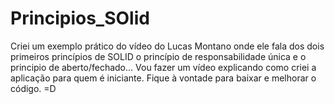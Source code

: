 # Principios_SOlid
Criei um exemplo prático do vídeo do Lucas Montano onde ele fala dos dois primeiros princípios de SOLID o princípio de responsabilidade única e o principio de aberto/fechado... Vou fazer um vídeo explicando como criei a aplicação para quem é iniciante. Fique à vontade para baixar e melhorar o código. =D
